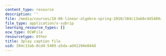 ```yaml
---
content_type: resource
description: ''
file: /media/courses/18-06-linear-algebra-spring-2010/384c13ab0cd45489a5daad41294e844d_MsIvs_6vC38.vtt
file_type: application/x-subrip
learning_resource_types: []
ocw_type: OCWFile
resourcetype: Other
title: 3play caption file
uid: 384c13ab-0cd4-5489-a5da-ad41294e844d
---
```

